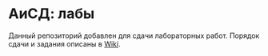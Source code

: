 # АиСД: лабы

Данный репозиторий добавлен для сдачи лабораторных работ. Порядок сдачи и задания описаны в [Wiki](https://github.com/Qui-Gon173/AiSD-2020-Wiki/wiki).
